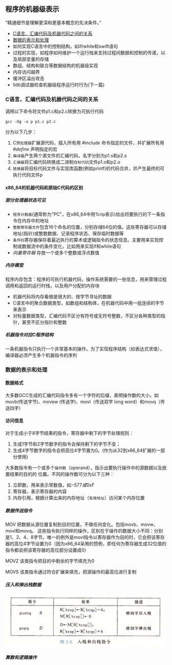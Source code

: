## 程序的机器级表示

“精通细节是理解更深和更基本概念的先决条件。”

- [C语言、汇编代码及机器代码之间的关系](#C语言、汇编代码及机器代码之间的关系)
- [数据的表示和处理](#数据的表示和处理)
- 如何实现C语言中的控制结构，如if/while和swift语句
- 过程的实现，如程序如何维护一个运行栈来支持过程间数据和控制的传递，以及局部变量的存储
- 数组、结构和联合等数据结构的机器级实现
- 内存访问越界
- 缓冲区溢出攻击 
- lldb调试器检查机器级程序运行时行为(下一篇)

### C语言、汇编代码及机器代码之间的关系

调用以下命令将文件p1.c和p2.c转换为可执行代码
```
gcc -Og -o p p1.c p2.c
```
分为以下几步：

1. C`预处理器`扩展源代码，插入所有用 *#include* 命令指定的文件，并扩展所有用 *#define* 声明指定的宏
2. `编译器`产生两个源文件的汇编代码，名字分别为p1.s和p2.s
3. `汇编器`将汇编代码转换成二进制`目标代码`文件p1.o和p2.o
4. `链接器`将目标代码文件与实现库函数(例如printf)的代码合并，并产生最终的可执行代码文件p

#### x86_64的机器代码和原始C代码的区别

##### 部分处理器状态可见

- `程序计数器`(通常称为"PC"，在x86_64中用%rip表示)给出将要执行的下一条指令在内存中的地址
- `整数寄存器文件`包含16个命名的位置，分别存储64位的值。这些寄存器可以存储地址(指针)或整数数据、记录程序状态、保存临时数据等
- `条件码`寄存器保存着最近执行的算术或逻辑指令的状态信息。主要用来实现控制或数据流中的条件变化，比如用来实现if和while语句
- *向量寄存器* 存放一个或多个整数或浮点数值

##### 内存模型

程序内存包含：程序的可执行机器代码，操作系统需要的一些信息，用来管理过程调用和返回的运行时栈，以及用户分配的内存块

- 机器代码将内存看做是很大的、按字节寻址的数据
- C语言中的聚合数据类型，如数组和结构体，在机器代码中用一组连续的字节来表示
- 对标量数据类型，汇编代码不区分有符号或无符号整数，不区分各种类型的指针，甚至不区分指针和整数

##### 机器指令对应C程序结构

一条机器指令只执行一个非常基本的操作。为了实现程序结构（如表达式求值），编译器必须产生多个机器指令的序列

### 数据的表示和处理

#### 数据格式
大多数GCC生成的汇编代码指令多有一个字符的后缀，表明操作数的大小。如movb(传送字节)、movew
(传送字)、movl（传送双字 long word）和movq（传送四字）

#### 访问信息
对于生成小于8字节结果的指令，寄存器中剩下的字节处理规则：
1. 生成1字节和2字节数字的指令会保持剩下的字节不变；
2. 生成4字节数字的指令会把高位4字节置为0。(作为从32到x86_64扩展的一部分使用)

大多数指令有一个或多个`操作数`（operand），指示出要执行操作中的源数据以及放置结果的目的的
位置。不同的操作数可分为以下三种：
1. 立即数，用来表示常数值，如$-577或$0xF
2. 寄存器，表示寄存器的内容
3. 内存引用，根据计算出来的内存地址（`有效地址`）访问某个内存位置

##### 数据传送指令

MOV
把数据从源位置复制到目的位置，不做任何变化。包括movb、movw、movl和movq。
这些指令执行同样的操作，区别在于操作的数据大小不同：分别是1、2、4、8字节。唯一的例外是movl指令以寄存器作为目的时，它会把该寄存器的高位4字节设置为0（因为x86_64采用的惯例，即任何为寄存器生成32位值的指令都会把该寄存器的高位部分设置成0）

MOVZ
该类指令把目的中剩余的字节填充为0

MOVS
该类指令通过符合扩展来填充，把源操作的最高位进行复制

##### 压入和弹出栈数据

![栈操作](/images/csapp_stack_operation.png)

##### 算数和逻辑操作


  


